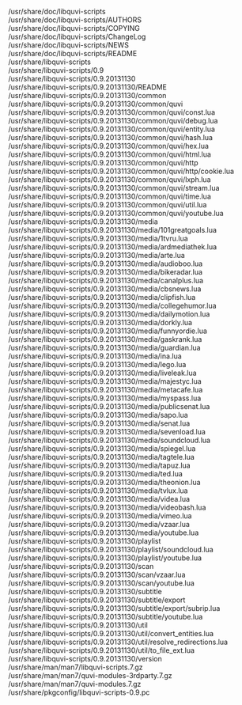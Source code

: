 /usr/share/doc/libquvi-scripts  
/usr/share/doc/libquvi-scripts/AUTHORS  
/usr/share/doc/libquvi-scripts/COPYING  
/usr/share/doc/libquvi-scripts/ChangeLog  
/usr/share/doc/libquvi-scripts/NEWS  
/usr/share/doc/libquvi-scripts/README  
/usr/share/libquvi-scripts  
/usr/share/libquvi-scripts/0.9  
/usr/share/libquvi-scripts/0.9.20131130  
/usr/share/libquvi-scripts/0.9.20131130/README  
/usr/share/libquvi-scripts/0.9.20131130/common  
/usr/share/libquvi-scripts/0.9.20131130/common/quvi  
/usr/share/libquvi-scripts/0.9.20131130/common/quvi/const.lua  
/usr/share/libquvi-scripts/0.9.20131130/common/quvi/debug.lua  
/usr/share/libquvi-scripts/0.9.20131130/common/quvi/entity.lua  
/usr/share/libquvi-scripts/0.9.20131130/common/quvi/hash.lua  
/usr/share/libquvi-scripts/0.9.20131130/common/quvi/hex.lua  
/usr/share/libquvi-scripts/0.9.20131130/common/quvi/html.lua  
/usr/share/libquvi-scripts/0.9.20131130/common/quvi/http  
/usr/share/libquvi-scripts/0.9.20131130/common/quvi/http/cookie.lua  
/usr/share/libquvi-scripts/0.9.20131130/common/quvi/lxph.lua  
/usr/share/libquvi-scripts/0.9.20131130/common/quvi/stream.lua  
/usr/share/libquvi-scripts/0.9.20131130/common/quvi/time.lua  
/usr/share/libquvi-scripts/0.9.20131130/common/quvi/util.lua  
/usr/share/libquvi-scripts/0.9.20131130/common/quvi/youtube.lua  
/usr/share/libquvi-scripts/0.9.20131130/media  
/usr/share/libquvi-scripts/0.9.20131130/media/101greatgoals.lua  
/usr/share/libquvi-scripts/0.9.20131130/media/1tvru.lua  
/usr/share/libquvi-scripts/0.9.20131130/media/ardmediathek.lua  
/usr/share/libquvi-scripts/0.9.20131130/media/arte.lua  
/usr/share/libquvi-scripts/0.9.20131130/media/audioboo.lua  
/usr/share/libquvi-scripts/0.9.20131130/media/bikeradar.lua  
/usr/share/libquvi-scripts/0.9.20131130/media/canalplus.lua  
/usr/share/libquvi-scripts/0.9.20131130/media/cbsnews.lua  
/usr/share/libquvi-scripts/0.9.20131130/media/clipfish.lua  
/usr/share/libquvi-scripts/0.9.20131130/media/collegehumor.lua  
/usr/share/libquvi-scripts/0.9.20131130/media/dailymotion.lua  
/usr/share/libquvi-scripts/0.9.20131130/media/dorkly.lua  
/usr/share/libquvi-scripts/0.9.20131130/media/funnyordie.lua  
/usr/share/libquvi-scripts/0.9.20131130/media/gaskrank.lua  
/usr/share/libquvi-scripts/0.9.20131130/media/guardian.lua  
/usr/share/libquvi-scripts/0.9.20131130/media/ina.lua  
/usr/share/libquvi-scripts/0.9.20131130/media/lego.lua  
/usr/share/libquvi-scripts/0.9.20131130/media/liveleak.lua  
/usr/share/libquvi-scripts/0.9.20131130/media/majestyc.lua  
/usr/share/libquvi-scripts/0.9.20131130/media/metacafe.lua  
/usr/share/libquvi-scripts/0.9.20131130/media/myspass.lua  
/usr/share/libquvi-scripts/0.9.20131130/media/publicsenat.lua  
/usr/share/libquvi-scripts/0.9.20131130/media/sapo.lua  
/usr/share/libquvi-scripts/0.9.20131130/media/senat.lua  
/usr/share/libquvi-scripts/0.9.20131130/media/sevenload.lua  
/usr/share/libquvi-scripts/0.9.20131130/media/soundcloud.lua  
/usr/share/libquvi-scripts/0.9.20131130/media/spiegel.lua  
/usr/share/libquvi-scripts/0.9.20131130/media/tagtele.lua  
/usr/share/libquvi-scripts/0.9.20131130/media/tapuz.lua  
/usr/share/libquvi-scripts/0.9.20131130/media/ted.lua  
/usr/share/libquvi-scripts/0.9.20131130/media/theonion.lua  
/usr/share/libquvi-scripts/0.9.20131130/media/tvlux.lua  
/usr/share/libquvi-scripts/0.9.20131130/media/videa.lua  
/usr/share/libquvi-scripts/0.9.20131130/media/videobash.lua  
/usr/share/libquvi-scripts/0.9.20131130/media/vimeo.lua  
/usr/share/libquvi-scripts/0.9.20131130/media/vzaar.lua  
/usr/share/libquvi-scripts/0.9.20131130/media/youtube.lua  
/usr/share/libquvi-scripts/0.9.20131130/playlist  
/usr/share/libquvi-scripts/0.9.20131130/playlist/soundcloud.lua  
/usr/share/libquvi-scripts/0.9.20131130/playlist/youtube.lua  
/usr/share/libquvi-scripts/0.9.20131130/scan  
/usr/share/libquvi-scripts/0.9.20131130/scan/vzaar.lua  
/usr/share/libquvi-scripts/0.9.20131130/scan/youtube.lua  
/usr/share/libquvi-scripts/0.9.20131130/subtitle  
/usr/share/libquvi-scripts/0.9.20131130/subtitle/export  
/usr/share/libquvi-scripts/0.9.20131130/subtitle/export/subrip.lua  
/usr/share/libquvi-scripts/0.9.20131130/subtitle/youtube.lua  
/usr/share/libquvi-scripts/0.9.20131130/util  
/usr/share/libquvi-scripts/0.9.20131130/util/convert\_entities.lua  
/usr/share/libquvi-scripts/0.9.20131130/util/resolve\_redirections.lua  
/usr/share/libquvi-scripts/0.9.20131130/util/to\_file\_ext.lua  
/usr/share/libquvi-scripts/0.9.20131130/version  
/usr/share/man/man7/libquvi-scripts.7.gz  
/usr/share/man/man7/quvi-modules-3rdparty.7.gz  
/usr/share/man/man7/quvi-modules.7.gz  
/usr/share/pkgconfig/libquvi-scripts-0.9.pc  
